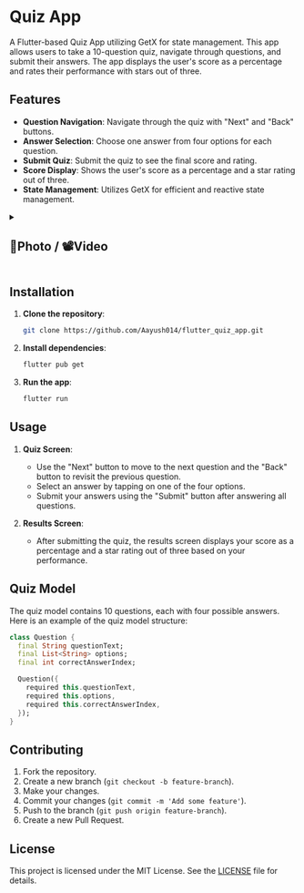 # Quiz App

A Flutter-based Quiz App utilizing GetX for state management. This app allows users to take a 10-question quiz, navigate through questions, and submit their answers. The app displays the user's score as a percentage and rates their performance with stars out of three.

## Features

- **Question Navigation**: Navigate through the quiz with "Next" and "Back" buttons.
- **Answer Selection**: Choose one answer from four options for each question.
- **Submit Quiz**: Submit the quiz to see the final score and rating.
- **Score Display**: Shows the user's score as a percentage and a star rating out of three.
- **State Management**: Utilizes GetX for efficient and reactive state management.

<details> 
  <summary><h2>📸Photo / 📽️Video</h2></summary>
  <p>
    <table align="center">
      <tr>
        <td><img src="https://github.com/user-attachments/assets/71af78b7-422b-4e1b-b762-172ffc92b6cf" alt="Image 2" width="300" height="auto"></td>
        <td><img src="https://github.com/user-attachments/assets/682a2a69-93aa-4209-88c9-b513060b3f43" alt="Image 2" width="300" height="auto"></td>
      </tr>
      <tr>
        <td><img src="https://github.com/user-attachments/assets/7bd7f8d0-a874-4eae-a4b3-82643ce19a14" alt="Image 2" width="300" height="auto"></td>
        <td><video src="https://github.com/user-attachments/assets/c83d802f-9a7d-41d9-a276-07fb268d54b0" width="320" height="auto"></video>
      </tr>
    </table>   
  </p>
</details>

## Installation

1. **Clone the repository**:
   ```bash
   git clone https://github.com/Aayush014/flutter_quiz_app.git
   ```

2. **Install dependencies**:
   ```bash
   flutter pub get
   ```

3. **Run the app**:
   ```bash
   flutter run
   ```

## Usage

1. **Quiz Screen**:
   - Use the "Next" button to move to the next question and the "Back" button to revisit the previous question.
   - Select an answer by tapping on one of the four options.
   - Submit your answers using the "Submit" button after answering all questions.

2. **Results Screen**:
   - After submitting the quiz, the results screen displays your score as a percentage and a star rating out of three based on your performance.

## Quiz Model

The quiz model contains 10 questions, each with four possible answers. Here is an example of the quiz model structure:

```dart
class Question {
  final String questionText;
  final List<String> options;
  final int correctAnswerIndex;

  Question({
    required this.questionText,
    required this.options,
    required this.correctAnswerIndex,
  });
}
```

## Contributing

1. Fork the repository.
2. Create a new branch (`git checkout -b feature-branch`).
3. Make your changes.
4. Commit your changes (`git commit -m 'Add some feature'`).
5. Push to the branch (`git push origin feature-branch`).
6. Create a new Pull Request.

## License

This project is licensed under the MIT License. See the [LICENSE](LICENSE) file for details.
